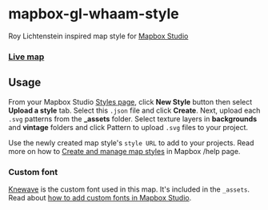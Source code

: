 # mapbox-gl-whaam-style
Roy Lichtenstein inspired map style for [Mapbox Studio](https://www.mapbox.com/mapbox-studio/)

### [Live map](https://api.mapbox.com/styles/v1/mslee/cii8323c8004w0nlvtss3dbm2.html?title=true&access_token=pk.eyJ1IjoibXNsZWUiLCJhIjoiclpiTWV5SSJ9.P_h8r37vD8jpIH1A6i1VRg#3.8/38.26/-96.41)

## Usage

From your Mapbox Studio [Styles page](https://www.mapbox.com/studio/styles/), click **New Style** button then select **Upload a style** tab. Select this `.json` file and click **Create**. Next, upload each `.svg` patterns from the **_assets** folder. Select texture layers in **backgrounds** and **vintage** folders and click Pattern to upload `.svg` files to your project.

Use the newly created map style's `style URL` to add to your projects. Read more on how to [Create and manage map styles](https://www.mapbox.com/help/getting-started-mapbox-studio-1/#create-a-new-style) in Mapbox /help page.

### Custom font

[Knewave](https://github.com/theleagueof/knewave) is the custom font used in this map. It's included in the `_assets`. Read about [how to add custom fonts in Mapbox Studio](https://www.mapbox.com/help/add-custom-fonts/).